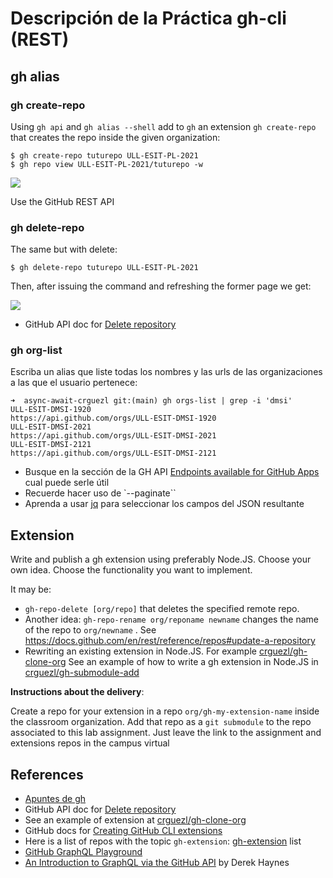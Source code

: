# Descripción de la Práctica gh-cli (REST)

## gh alias 

### gh create-repo

Using `gh api` and `gh alias --shell` add to `gh` 
an extension `gh create-repo` that creates the repo inside the given organization:

```
$ gh create-repo tuturepo ULL-ESIT-PL-2021
$ gh repo view ULL-ESIT-PL-2021/tuturepo -w
```

![]({{site.baseurl}}/assets/images/create-repo.png)

Use the GitHub REST API

### gh delete-repo

The same but with delete:

```
$ gh delete-repo tuturepo ULL-ESIT-PL-2021
```

Then, after issuing the command and refreshing the former page we get:

![]({{site.baseurl}}/assets/images/delete-repo.png)


* GitHub API doc for [Delete repository](https://docs.github.com/es/rest/reference/repos#delete-a-repository)

### gh org-list

Escriba un alias que liste todas los nombres y las urls de las organizaciones a las que el usuario pertenece:

```
➜  async-await-crguezl git:(main) gh orgs-list | grep -i 'dmsi'
ULL-ESIT-DMSI-1920
https://api.github.com/orgs/ULL-ESIT-DMSI-1920
ULL-ESIT-DMSI-2021
https://api.github.com/orgs/ULL-ESIT-DMSI-2021
ULL-ESIT-DMSI-2121
https://api.github.com/orgs/ULL-ESIT-DMSI-2121
```

* Busque en la sección de la GH API [Endpoints available for GitHub Apps](https://docs.github.com/en/rest/overview/endpoints-available-for-github-apps) cual puede serle útil
* Recuerde hacer uso de `--paginate``
* Aprenda a usar [jq]({{site.baseurl}}/http://tema1-introduccion/jq.html) para seleccionar los campos del JSON resultante





## Extension

Write and publish a gh extension using preferably Node.JS. Choose your own idea.
Choose the functionality you want to implement.

It may be:

* `gh-repo-delete [org/repo]` that deletes the specified remote repo.
* Another idea: `gh-repo-rename org/reponame newname` changes the name of the repo to `org/newname` . See <https://docs.github.com/en/rest/reference/repos#update-a-repository>
* Rewriting an existing extension in Node.JS. For example [crguezl/gh-clone-org](https://github.com/crguezl/gh-clone-org)
See an example of how to write a gh extension in Node.JS in [crguezl/gh-submodule-add](https://github.com/crguezl/gh-submodule-add)

**Instructions about the  delivery**: 

Create a repo for your extension in a repo `org/gh-my-extension-name`  inside the classroom organization. Add that repo as a `git submodule` to the repo associated to this lab assignment. Just leave the link to the assignment and extensions repos in the campus virtual 


## References

* [Apuntes de gh]({{site.baseurl}}/tema1-introduccion/gh.html)
* GitHub API doc for [Delete repository](https://docs.github.com/es/rest/reference/repos#delete-a-repository)
* See an example of extension at [crguezl/gh-clone-org](https://github.com/crguezl/gh-clone-org)
* GitHub docs for [Creating GitHub CLI extensions](https://docs.github.com/es/github-cli/github-cli/creating-github-cli-extensions)
* Here is a list of repos with the topic `gh-extension`: [gh-extension](https://github.com/topics/gh-extension) list
* [GitHub GraphQL Playground](https://docs.github.com/en/graphql/overview/explorer)
* [An Introduction to GraphQL via the GitHub API](https://www.cloudbees.com/blog/an-introduction-to-graphql-via-the-github-api)  by Derek Haynes



